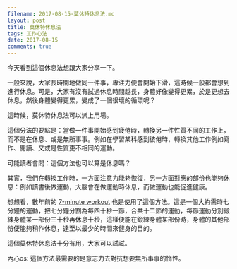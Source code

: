 ```yaml
---
filename: 2017-08-15-莫休特休息法.md
layout: post
title: 莫休特休息法
tags: 工作心法
date: 2017-08-15
comments: true
---
```


今天看到這個休息法想跟大家分享一下。

一般來說，大家長時間地做同一件事，專注力便會開始下滑，這時候一般都會想到進行休息。可是，大家有沒有試過休息時間越長，身體好像變得更累，於是更想去休息，然後身體變得更累，變成了一個很壞的循環呢？

這時候，莫休特休息法可以派上用場。

這個分法的要點是：當做一件事開始感到疲倦時，轉換另一件性質不同的工作上，而不是在休息、或是無所事事。例如在學習某科感到彼倦時，轉換其他工作例如寫作、閱讀、又或是性質更不相同的運動。

可能讀者會問：這個方法也可以算是休息嗎？

其實，我們在轉換工作時，一方面注意力能夠恢復，另一方面對應的部份也能夠休息：例如讀書後做運動，大腦會在做運動時休息，而做運動也能促進健康。

想想看，數年前的 [7-minute workout](https://mobile.nytimes.com/blogs/well/2013/05/09/the-scientific-7-minute-workout/?referer=) 也是使用了這個方法。這是一個大約需時七分鐘的運動，把七分鐘分割為每四十秒一節，合共十二節的運動，每節運動分別鍛練身體某一部份三十秒再休息十秒，這樣便能在鍛練身體某部份時，身體的其他部份便能夠稍作休息，達至以最少的時間來健身的目的。

這個莫休特休息法十分有用，大家可以試試。

內心os: 這個方法最需要的是意志力去對抗想要無所事事的惰性。